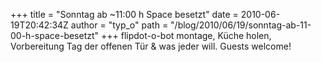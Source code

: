 +++
title = "Sonntag ab ~11:00 h Space besetzt"
date = 2010-06-19T20:42:34Z
author = "typ_o"
path = "/blog/2010/06/19/sonntag-ab-11-00-h-space-besetzt"
+++
flipdot-o-bot montage, Küche holen, Vorbereitung Tag der offenen Tür &
was jeder will. Guests welcome!
